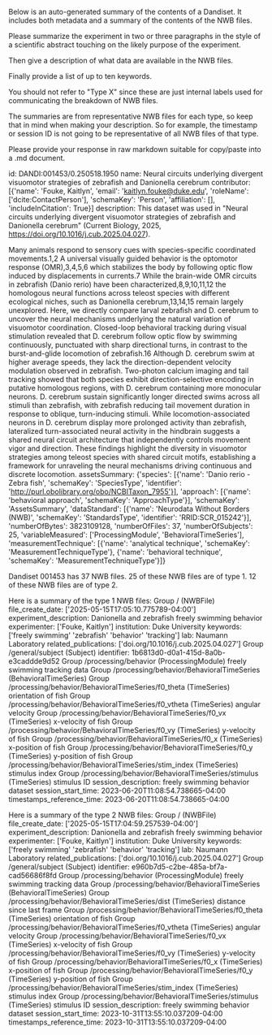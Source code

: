 
Below is an auto-generated summary of the contents of a Dandiset. It includes both metadata and a summary of the contents of the NWB files.

Please summarize the experiment in two or three paragraphs in the style of a scientific abstract touching on the likely purpose of the experiment.

Then give a description of what data are available in the NWB files.

Finally provide a list of up to ten keywords.

You should not refer to "Type X" since these are just internal labels used for communicating the breakdown of NWB files.

The summaries are from representative NWB files for each type, so keep that in mind when making your description. So for example, the timestamp or session ID is not going to be representative of all NWB files of that type.

Please provide your response in raw markdown suitable for copy/paste into a .md document.


id: DANDI:001453/0.250518.1950
name: Neural circuits underlying divergent visuomotor strategies of zebrafish and Danionella cerebrum
contributor: [{'name': 'Fouke, Kaitlyn', 'email': 'kaitlyn.fouke@duke.edu', 'roleName': ['dcite:ContactPerson'], 'schemaKey': 'Person', 'affiliation': [], 'includeInCitation': True}]
description: This dataset was used in "Neural circuits underlying divergent visuomotor strategies of zebrafish and Danionella cerebrum" (Current Biology, 2025, https://doi.org/10.1016/j.cub.2025.04.027).

Many animals respond to sensory cues with species-specific coordinated movements.1,2 A universal visually guided behavior is the optomotor response (OMR),3,4,5,6 which stabilizes the body by following optic flow induced by displacements in currents.7 While the brain-wide OMR circuits in zebrafish (Danio rerio) have been characterized,8,9,10,11,12 the homologous neural functions across teleost species with different ecological niches, such as Danionella cerebrum,13,14,15 remain largely unexplored. Here, we directly compare larval zebrafish and D. cerebrum to uncover the neural mechanisms underlying the natural variation of visuomotor coordination. Closed-loop behavioral tracking during visual stimulation revealed that D. cerebrum follow optic flow by swimming continuously, punctuated with sharp directional turns, in contrast to the burst-and-glide locomotion of zebrafish.16 Although D. cerebrum swim at higher average speeds, they lack the direction-dependent velocity modulation observed in zebrafish. Two-photon calcium imaging and tail tracking showed that both species exhibit direction-selective encoding in putative homologous regions, with D. cerebrum containing more monocular neurons. D. cerebrum sustain significantly longer directed swims across all stimuli than zebrafish, with zebrafish reducing tail movement duration in response to oblique, turn-inducing stimuli. While locomotion-associated neurons in D. cerebrum display more prolonged activity than zebrafish, lateralized turn-associated neural activity in the hindbrain suggests a shared neural circuit architecture that independently controls movement vigor and direction. These findings highlight the diversity in visuomotor strategies among teleost species with shared circuit motifs, establishing a framework for unraveling the neural mechanisms driving continuous and discrete locomotion.
assetsSummary: {'species': [{'name': 'Danio rerio - Zebra fish', 'schemaKey': 'SpeciesType', 'identifier': 'http://purl.obolibrary.org/obo/NCBITaxon_7955'}], 'approach': [{'name': 'behavioral approach', 'schemaKey': 'ApproachType'}], 'schemaKey': 'AssetsSummary', 'dataStandard': [{'name': 'Neurodata Without Borders (NWB)', 'schemaKey': 'StandardsType', 'identifier': 'RRID:SCR_015242'}], 'numberOfBytes': 3823109128, 'numberOfFiles': 37, 'numberOfSubjects': 25, 'variableMeasured': ['ProcessingModule', 'BehavioralTimeSeries'], 'measurementTechnique': [{'name': 'analytical technique', 'schemaKey': 'MeasurementTechniqueType'}, {'name': 'behavioral technique', 'schemaKey': 'MeasurementTechniqueType'}]}

Dandiset 001453 has 37 NWB files.
25 of these NWB files are of type 1.
12 of these NWB files are of type 2.


Here is a summary of the type 1 NWB files:
  Group / (NWBFile) 
  file_create_date: ['2025-05-15T17:05:10.775789-04:00']
  experiment_description: Danionella and zebrafish freely swimming behavior
  experimenter: ['Fouke, Kaitlyn']
  institution: Duke University
  keywords: ['freely swimming' 'zebrafish' 'behavior' 'tracking']
  lab: Naumann Laboratory
  related_publications: ['doi.org/10.1016/j.cub.2025.04.027']
  Group /general/subject (Subject) 
  identifier: 1b6813d0-d0a1-415d-8a0b-e3caddde9d52
  Group /processing/behavior (ProcessingModule) freely swimming tracking data
  Group /processing/behavior/BehavioralTimeSeries (BehavioralTimeSeries) 
  Group /processing/behavior/BehavioralTimeSeries/f0_theta (TimeSeries) orientation of fish
  Group /processing/behavior/BehavioralTimeSeries/f0_vtheta (TimeSeries) angular velocity
  Group /processing/behavior/BehavioralTimeSeries/f0_vx (TimeSeries) x-velocity of fish
  Group /processing/behavior/BehavioralTimeSeries/f0_vy (TimeSeries) y-velocity of fish
  Group /processing/behavior/BehavioralTimeSeries/f0_x (TimeSeries) x-position of fish
  Group /processing/behavior/BehavioralTimeSeries/f0_y (TimeSeries) y-position of fish
  Group /processing/behavior/BehavioralTimeSeries/stim_index (TimeSeries) stimulus index
  Group /processing/behavior/BehavioralTimeSeries/stimulus (TimeSeries) stimulus ID
  session_description: freely swimming behavior dataset
  session_start_time: 2023-06-20T11:08:54.738665-04:00
  timestamps_reference_time: 2023-06-20T11:08:54.738665-04:00


Here is a summary of the type 2 NWB files:
  Group / (NWBFile) 
  file_create_date: ['2025-05-15T17:04:59.257539-04:00']
  experiment_description: Danionella and zebrafish freely swimming behavior
  experimenter: ['Fouke, Kaitlyn']
  institution: Duke University
  keywords: ['freely swimming' 'zebrafish' 'behavior' 'tracking']
  lab: Naumann Laboratory
  related_publications: ['doi.org/10.1016/j.cub.2025.04.027']
  Group /general/subject (Subject) 
  identifier: e960b7d5-c2be-485a-bf7a-cad56686f8fd
  Group /processing/behavior (ProcessingModule) freely swimming tracking data
  Group /processing/behavior/BehavioralTimeSeries (BehavioralTimeSeries) 
  Group /processing/behavior/BehavioralTimeSeries/dist (TimeSeries) distance since last frame
  Group /processing/behavior/BehavioralTimeSeries/f0_theta (TimeSeries) orientation of fish
  Group /processing/behavior/BehavioralTimeSeries/f0_vtheta (TimeSeries) angular velocity
  Group /processing/behavior/BehavioralTimeSeries/f0_vx (TimeSeries) x-velocity of fish
  Group /processing/behavior/BehavioralTimeSeries/f0_vy (TimeSeries) y-velocity of fish
  Group /processing/behavior/BehavioralTimeSeries/f0_x (TimeSeries) x-position of fish
  Group /processing/behavior/BehavioralTimeSeries/f0_y (TimeSeries) y-position of fish
  Group /processing/behavior/BehavioralTimeSeries/stim_index (TimeSeries) stimulus index
  Group /processing/behavior/BehavioralTimeSeries/stimulus (TimeSeries) stimulus ID
  session_description: freely swimming behavior dataset
  session_start_time: 2023-10-31T13:55:10.037209-04:00
  timestamps_reference_time: 2023-10-31T13:55:10.037209-04:00

